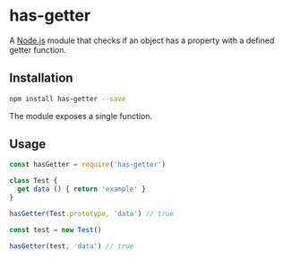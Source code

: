 # has-getter

A [Node.js](https://nodejs.org/) module that checks if an object has a property with a defined getter function.

## Installation

```bash
npm install has-getter --save
```

The module exposes a single function.

## Usage

```javascript
const hasGetter = require('has-getter')

class Test {
  get data () { return 'example' }
}

hasGetter(Test.prototype, 'data') // true

const test = new Test()

hasGetter(test, 'data') // true
```
